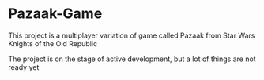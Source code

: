 # Pazaak-Game

This project is a multiplayer variation of game called Pazaak from Star Wars Knights of the Old Republic

The project is on the stage of active development, but a lot of things are not ready yet
